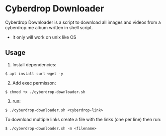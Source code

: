 # Cyberdrop Downloader

Cyberdrop Downloader is a script to download all images and videos from a cyberdrop.me album written in shell script.
- It only will work on unix like OS

## Usage

1. Install dependencies:
```shell
$ apt install curl wget -y
```

2. Add exec permisson:
```shell
$ chmod +x ./cyberdrop-downloader.sh
```
3. run:
```shell
$ ./cyberdrop-downloader.sh <cyberdrop-link>
```
To download multiple links create a file with the links (one per line) then run:
```shell
$ ./cyberdrop-downloader.sh -m <filename>
```
